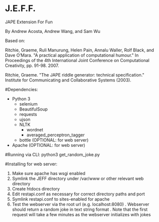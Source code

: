 # J.E.F.F.
JAPE Extension For Fun

By Andrew Acosta, Andrew Wang, and Sam Wu

Based on:

Ritchie, Graeme, Ruli Manurung, Helen Pain, Annalu Waller, Rolf Black, and Dave O’Mara. "A practical application of computational humour." In Proceedings of the 4th International Joint Conference on Computational Creativity, pp. 91-98. 2007.

Ritchie, Graeme. "The JAPE riddle generator: technical specification." Institute for Communicating and Collaborative Systems (2003).

#Dependencies:
- Python 3
  - selenium
  - BeautifulSoup
  - requests
  - ujson
  - NLTK
    - wordnet
    - averaged_perceptron_tagger
  - bottle (OPTIONAL: for web server)
- Apache (OPTIONAL: for web server)

#Running via CLI:
python3 get_random_joke.py

#Installing for web server:
1. Make sure apache has wsgi enabled
2. Symlink the JEFF directory under /var/www or other relevant web directory
3. Create htdocs directory
4. Edit restapi.conf as necessary for correct directory paths and port
5. Symlink restapi.conf to sites-enabled for apache
6. Test the webserver via the root url (e.g. localhost:8080)
   . Webserver should return a random joke in text string format
   . Note that the first request will take a few minutes as the webserver initializes with jokes

